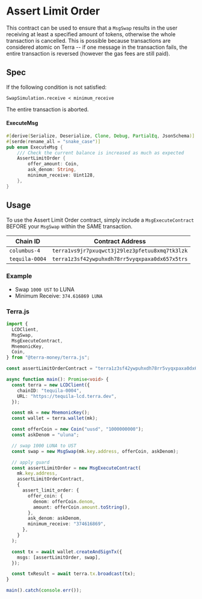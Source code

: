 # Assert Limit Order

This contract can be used to ensure that a `MsgSwap` results in the user receiving at least a specified amount of tokens, otherwise the whole transaction is cancelled. This is possible because transactions are considered atomic on Terra -- if one message in the transaction fails, the entire transaction is reversed (however the gas fees are still paid).

## Spec

If the following condition is not satisfied:

`SwapSimulation.receive < minimum_receive`

The entire transaction is aborted.

#### ExecuteMsg

```rust
#[derive(Serialize, Deserialize, Clone, Debug, PartialEq, JsonSchema)]
#[serde(rename_all = "snake_case")]
pub enum ExecuteMsg {
    /// Check the current balance is increased as much as expected
    AssertLimitOrder {
        offer_amount: Coin,
        ask_denom: String,
        minimum_receive: Uint128,
    },
}
```

## Usage

To use the Assert Limit Order contract, simply include a `MsgExecuteContract` BEFORE your `MsgSwap` within the SAME transaction.

| Chain ID       | Contract Address                               |
| -------------- | ---------------------------------------------- |
| `columbus-4`   | `terra1vs9jr7pxuqwct3j29lez3pfetuu8xmq7tk3lzk` |
| `tequila-0004` | `terra1z3sf42ywpuhxdh78rr5vyqxpaxa0dx657x5trs` |

### Example

- Swap `1000 UST` to LUNA
- Minimum Receive: `374.616869 LUNA`

### Terra.js

```ts
import {
  LCDClient,
  MsgSwap,
  MsgExecuteContract,
  MnemonicKey,
  Coin,
} from "@terra-money/terra.js";

const assertLimitOrderContract = "terra1z3sf42ywpuhxdh78rr5vyqxpaxa0dx657x5trs";

async function main(): Promise<void> {
  const terra = new LCDClient({
    chainID: "tequila-0004",
    URL: "https://tequila-lcd.terra.dev",
  });

  const mk = new MnemonicKey();
  const wallet = terra.wallet(mk);

  const offerCoin = new Coin("uusd", "1000000000");
  const askDenom = "uluna";

  // swap 1000 LUNA to UST
  const swap = new MsgSwap(mk.key.address, offerCoin, askDenom);

  // apply guard
  const assertLimitOrder = new MsgExecuteContract(
    mk.key.address,
    assertLimitOrderContract,
    {
      assert_limit_order: {
        offer_coin: {
          denom: offerCoin.denom,
          amount: offerCoin.amount.toString(),
        },
        ask_denom: askDenom,
        minimum_receive: "374616869",
      },
    }
  );

  const tx = await wallet.createAndSignTx({
    msgs: [assertLimitOrder, swap],
  });

  const txResult = await terra.tx.broadcast(tx);
}

main().catch(console.err());
```
